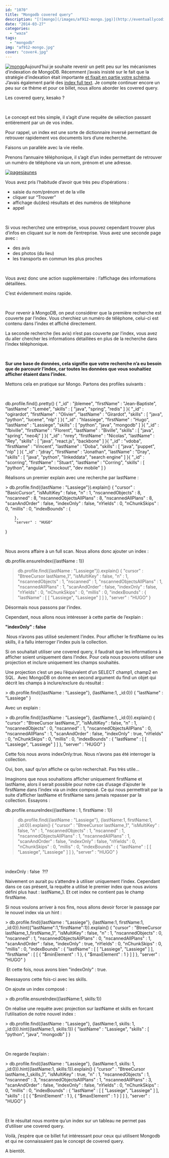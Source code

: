 ```yaml
---
id: "1070"
title: "Mongodb covered query"
description: "[![mongo](/images/af912-mongo.jpg)](http://eventuallycoding.com/wp-content/uploads/2014/01/af912-mongo.jpg)Aujourd’hui je souhaite revenir un petit pe..."
date: "2014-03-27"
categories: 
  - "waza"
tags: 
  - "mongodb"
img: "af912-mongo.jpg"
cover: "cover4.jpg"
---
```


[![mongo](/images/af912-mongo.jpg)](http://eventuallycoding.com/wp-content/uploads/2014/01/af912-mongo.jpg)Aujourd’hui je souhaite revenir un petit peu sur les mécanismes d’indexation de MongoDB. Récemment j’avais insisté sur le fait que la stratégie d’indexation était importante [et fixait en partie votre schéma](http://www.eventuallycoding.com/index.php/maintenir-vos-donnees-avec-mongeez/). J’avais également parlé des [index full text](http://www.eventuallycoding.com/index.php/recherche-textuelle-avec-mongodb/). Je compte continuer encore un peu sur ce thème et pour ce billet, nous allons aborder les covered query.

Les covered query, kesako ?

 

Le concept est très simple, il s’agit d’une requête de sélection passant entièrement par un de vos index.

Pour rappel, un index est une sorte de dictionnaire inversé permettant de retrouver rapidement vos documents lors d’une recherche.

Faisons un parallèle avec la vie réelle.

Prenons l’annuaire téléphonique, il s’agit d’un index permettant de retrouver un numéro de téléphone via un nom, prénom et une adresse.

[![pagesjaunes](/images/087e3-pagesjaunes.png)](http://eventuallycoding.com/wp-content/uploads/2014/03/087e3-pagesjaunes.png)

Vous avez pris l’habitude d’avoir que très peu d’opérations :

- saisie du nom/prénom et de la ville
- cliquer sur “Trouver”
- affichage du(des) résultats et des numéros de téléphone
- appel

 

Si vous recherchez une entreprise, vous pouvez cependant trouver plus d’infos en cliquant sur le nom de l’entreprise. Vous avez une seconde page avec :

- des avis
- des photos (du lieu)
- les transports en commun les plus proches

 

Vous avez donc une action supplémentaire : l’affichage des informations détaillées.

C’est évidemment moins rapide.

 

Pour revenir à MongoDB, on peut considérer que la première recherche est couverte par l’index. Vous cherchiez un numéro de téléphone, celui-ci est contenu dans l’index et affiché directement.

La seconde recherche (les avis) n’est pas couverte par l’index, vous avez du aller chercher les informations détaillées en plus de la recherche dans l’index téléphonique.

 

**Sur une base de données, cela signifie que votre recherche n’a eu besoin que de parcourir l’index, car toutes les données que vous souhaitiez afficher étaient dans l’index.**

Mettons cela en pratique sur Mongo. Partons des profiles suivants :

 

db.profile.find().pretty()
{
      "\_id" : "jblemee",
      "firstName" : "Jean-Baptiste",
      "lastName" : "Lemée",
      "skills" : \[
              "java",
              "spring",
              "redis"
      \]
}{
      "\_id" : "ogirardot",
      "firstName" : "Olivier",
      "lastName" : "Girardot",
      "skills" : \[
              "java",
              "python",
              "lucene",
              "nlp"
      \]
}{
      "\_id" : "hlassiege",
      "firstName" : "Hugo",
      "lastName" : "Lassiege",
      "skills" : \[
              "python",
              "java",
              "mongodb"
      \]
}{
      "\_id" : "fbiville",
      "firstName" : "Florent",
      "lastName" : "Biville",
      "skills" : \[
              "java",
              "spring",
              "neo4j"
      \]
}{
      "\_id" : "nrey",
      "firstName" : "Nicolas",
      "lastName" : "Rey",
      "skills" : \[
              "java",
              "react.js",
              "backbone"
      \]
}{
      "\_id" : "vdoba",
      "firstName" : "Vincent",
      "lastName" : "Doba",
      "skills" : \[
              "java",
              "puppet",
              "nlp"
      \]
}{
      "\_id" : "jdray",
      "firstName" : "Jonathan",
      "lastName" : "Dray",
      "skills" : \[
              "java",
              "python",
              "linkeddata",
              "search engine"
      \]
}{
      "\_id" : "scorring",
      "firstName" : "Stuart",
      "lastName" : "Corring",
      "skills" : \[
              "python",
              "angular",
              "knockout",
              "dev mobile"
      \]
}

Réalisons un premier explain avec une recherche par lastName :

\> db.profile.find({lastName : "Lassiege"}).explain()
{
        "cursor" : "BasicCursor",
        "isMultiKey" : false,
        "n" : 1,
        "nscannedObjects" : 8,
        "nscanned" : 8,
        "nscannedObjectsAllPlans" : 8,
        "nscannedAllPlans" : 8,
        "scanAndOrder" : false,
        "indexOnly" : false,
        "nYields" : 0,
        "nChunkSkips" : 0,
        "millis" : 0,
        "indexBounds" : {

        },
        "server" : "HUGO"
}

 

Nous avons affaire à un full scan. Nous allons donc ajouter un index :

db.profile.ensureIndex({lastName : 1})

> db.profile.find({lastName : "Lassiege"}).explain()
{
        "cursor" : "BtreeCursor lastName\_1",
        "isMultiKey" : false,
        "n" : 1,
        "nscannedObjects" : 1,
        "nscanned" : 1,
        "nscannedObjectsAllPlans" : 1,
        "nscannedAllPlans" : 1,
        "scanAndOrder" : false,
        "indexOnly" : false,
        "nYields" : 0,
        "nChunkSkips" : 0,
        "millis" : 0,
        "indexBounds" : {
                "lastName" : \[
                        \[
                                "Lassiege",
                                "Lassiege"
                        \]
                \]
        },
        "server" : "HUGO"
}

Désormais nous passons par l’index.

Cependant, nous allons nous intéresser à cette partie de l’explain :

 **"indexOnly" : false**

 Nous n’avons pas utilisé seulement l’index. Pour afficher le firstName ou les skills, il a fallu interroger l’index puis la collection.

Si on souhaitait utiliser une covered query, il faudrait que les informations à afficher soient uniquement dans l’index. Pour cela nous pouvons utiliser une projection et inclure uniquement les champs souhaités.

Une projection c’est un peu l’équivalent d’un SELECT champ1, champ2 en SQL.  Avec MongoDB on donne en second argument du find un objet qui décrit les champs à inclure/exclure du résultat :

\> db.profile.find({lastName : "Lassiege"}, {lastName:1, \_id:0})
{ "lastName" : "Lassiege" }

Avec un explain :

\> db.profile.find({lastName : "Lassiege"}, {lastName:1, \_id:0}).explain()
{
        "cursor" : "BtreeCursor lastName\_1",
        "isMultiKey" : false,
        "n" : 1,
        "nscannedObjects" : 0,
        "nscanned" : 1,
        "nscannedObjectsAllPlans" : 0,
        "nscannedAllPlans" : 1,
        "scanAndOrder" : false,
        "indexOnly" : true,
        "nYields" : 0,
        "nChunkSkips" : 0,
        "millis" : 0,
        "indexBounds" : {
                "lastName" : \[
                        \[
                                "Lassiege",
                                "Lassiege"
                        \]
                \]
        },
        "server" : "HUGO"
}

Cette fois nous avons indexOnly:true. Nous n’avons pas été interroger la collection.

Oui, bon, sauf qu’on affiche ce qu’on recherchait. Pas très utile...

Imaginons que nous souhaitions afficher uniquement firstName et lastName, alors il serait possible pour notre cas d’usage d’ajouter le firstName dans l’index via un index composé. Ce qui nous permettrait par la suite d’afficher lastName et firstName sans jamais repasser par la collection. Essayons :

db.profile.ensureIndex({lastName : 1, firstName : 1})

> db.profile.find({lastName : "Lassiege"}, {lastName:1, firstName:1, \_id:0}).explain()
{
        "cursor" : "BtreeCursor lastName\_1",
        "isMultiKey" : false,
        "n" : 1,
        "nscannedObjects" : 1,
        "nscanned" : 1,
        "nscannedObjectsAllPlans" : 1,
        "nscannedAllPlans" : 1,
        "scanAndOrder" : false,
        "indexOnly" : false,
        "nYields" : 0,
        "nChunkSkips" : 0,
        "millis" : 0,
        "indexBounds" : {
                "lastName" : \[
                        \[
                                "Lassiege",
                                "Lassiege"
                        \]
                \]
        },
        "server" : "HUGO"
}

 

indexOnly : false  ?!?

Naivement on aurait pu s’attendre à utiliser uniquement l’index. Cependant dans ce cas présent, la requête a utilisé le premier index que nous avions défini plus haut : lastName\_1. Et cet index ne contient pas le champ firstName.

Si nous voulons arriver à nos fins, nous allons devoir forcer le passage par le nouvel index via un hint :

\> db.profile.find({lastName : "Lassiege"}, {lastName:1, firstName:1, \_id:0}).hint({"lastName":1,"firstName":1}).explain()
{
        "cursor" : "BtreeCursor lastName\_1\_firstName\_1",
        "isMultiKey" : false,
        "n" : 1,
        "nscannedObjects" : 0,
        "nscanned" : 1,
        "nscannedObjectsAllPlans" : 0,
        "nscannedAllPlans" : 1,
        "scanAndOrder" : false,
        "indexOnly" : true,
        "nYields" : 0,
        "nChunkSkips" : 0,
        "millis" : 0,
        "indexBounds" : {
                "lastName" : \[
                        \[
                                "Lassiege",
                                "Lassiege"
                        \]
                \],
                "firstName" : \[
                        \[
                                {
                                        "$minElement" : 1
                                },
                                {
                                        "$maxElement" : 1
                                }
                        \]
                \]
        },
        "server" : "HUGO"
}

 Et cette fois, nous avons bien "indexOnly" : true.

Reessayons cette fois-ci avec les skills.

On ajoute un index composé :

\> db.profile.ensureIndex({lastName:1, skills:1})

On réalise une requête avec projection sur lastName et skills en forcant l’utilisation de notre nouvel index :

\> db.profile.find({lastName : "Lassiege"}, {lastName:1, skills: 1, \_id:0}).hint({lastName:1, skills:1})
{ "lastName" : "Lassiege", "skills" : \[  "python",  "java",  "mongodb" \] }

 

On regarde l’explain :

\> db.profile.find({lastName : "Lassiege"}, {lastName:1, skills: 1, \_id:0}).hint({lastName:1, skills:1}).explain()
{
        "cursor" : "BtreeCursor lastName\_1\_skills\_1",
        "isMultiKey" : true,
        "n" : 1,
        "nscannedObjects" : 1,
        "nscanned" : 3,
        "nscannedObjectsAllPlans" : 1,
        "nscannedAllPlans" : 3,
        "scanAndOrder" : false,
        "indexOnly" : false,
        "nYields" : 0,
        "nChunkSkips" : 0,
        "millis" : 0,
        "indexBounds" : {
                "lastName" : \[
                        \[
                                "Lassiege",
                                "Lassiege"
                        \]
                \],
                "skills" : \[
                        \[
                                {
                                        "$minElement" : 1
                                },
                                {
                                        "$maxElement" : 1
                                }
                        \]
                \]
        },
        "server" : "HUGO"
}

 

Et le résultat nous montre qu’un index sur un tableau ne permet pas d’utiliser une covered query.

Voilà, j’espère que ce billet fut intéressant pour ceux qui utilisent Mongodb et qui ne connaissaient pas le concept de covered query.

A bientôt.
